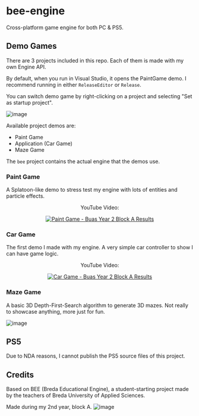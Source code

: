 # bee-engine
Cross-platform game engine for both PC &amp; PS5.

## Demo Games
There are 3 projects included in this repo. Each of them is made with my own Engine API.

By default, when you run in Visual Studio, it opens the PaintGame demo. I recommend running in either ``ReleaseEditor`` or ``Release``.

You can switch demo game by right-clicking on a project and selecting "Set as startup project".

![image](https://github.com/user-attachments/assets/1953f4a7-2661-438b-b768-ccff76acdc7e)

Available project demos are:
- Paint Game
- Application (Car Game)
- Maze Game

The ``bee`` project contains the actual engine that the demos use.

### Paint Game

A Splatoon-like demo to stress test my engine with lots of entities and particle effects. 

<div align="center">

  YouTube Video:
  
  <a href="https://www.youtube.com/watch?v=2MiiWsAs4XA" target="_blank"><img src="https://img.youtube.com/vi/2MiiWsAs4XA/0.jpg" alt="Paint Game - Buas Year 2 Block A Results"></a>
</div>

### Car Game

The first demo I made with my engine. A very simple car controller to show I can have game logic.

<div align="center">

  YouTube Video:

  <a href="https://www.youtube.com/watch?v=vijEljMXCq0" target="_blank"><img src="https://img.youtube.com/vi/vijEljMXCq0/0.jpg" alt="Car Game - Buas Year 2 Block A Results"></a>
</div>

### Maze Game

A basic 3D Depth-First-Search algorithm to generate 3D mazes. Not really to showcase anything, more just for fun.

![image](https://github.com/user-attachments/assets/389c813d-58cc-4afd-99e7-44b1edf48910)

## PS5
Due to NDA reasons, I cannot publish the PS5 source files of this project.

## Credits
Based on BEE (Breda Educational Engine), a student-starting project made by the teachers of Breda University of Applied Sciences.

Made during my 2nd year, block A.
![image](https://github.com/user-attachments/assets/05110072-0469-413a-afbb-735658796d13)
